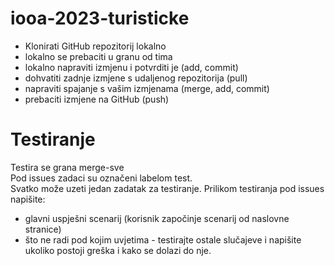 # iooa-2023-turisticke

- Klonirati GitHub repozitorij lokalno
- lokalno se prebaciti u granu od tima
- lokalno napraviti izmjenu i potvrditi je (add, commit)
- dohvatiti zadnje izmjene s udaljenog repozitorija (pull)
- napraviti spajanje s vašim izmjenama (merge, add, commit)
- prebaciti izmjene na GitHub (push)

# Testiranje
Testira se grana merge-sve  
Pod issues zadaci su označeni labelom test.  
Svatko može uzeti jedan zadatak za testiranje. Prilikom testiranja pod issues napišite:
 - glavni uspješni scenarij (korisnik započinje scenarij od naslovne stranice)
 - što ne radi pod kojim uvjetima - testirajte ostale slučajeve i napišite ukoliko postoji greška i kako se dolazi do nje.
